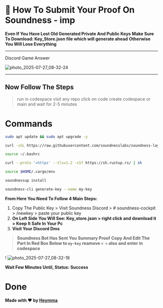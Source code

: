 # 🧩 How To Submit Your Proof On Soundness - imp

**Even If You Have Lost Old Generated Private And Public Keys**
**Make Sure To Download: Key_Store.json file which will generate ahead**
**Otherwise You Will Lose Everything**

---
Discord Game Answer

![photo_2025-07-27_08-32-24](https://github.com/user-attachments/assets/d1bf792e-e0c9-4365-a37b-9561d067154e)

---

## Now Follow The Steps

> run in codespace
> visit any repo
> click on code
> create codespace or main and wait for 2-5 minutes

# Commands

```bash
sudo apt update && sudo apt upgrade -y
```

```bash
curl -sSL https://raw.githubusercontent.com/soundnesslabs/soundness-layer/main/soundnessup/install | bash
```
```bash
source ~/.bashrc
```

```bash
curl --proto '=https' --tlsv1.2 -sSf https://sh.rustup.rs/ | sh
```

```bash
source $HOME/.cargo/env
```

```bash
soundnessup install
```

```bash
soundness-cli generate-key --name my-key
```

**From Here You Need To Follow 4 Main Steps:**

1. Copy The Public Key > Visit Soundness Discord > # soundness-cockpit > /newkey > paste your public key
2. **On Left Side You Will See: **Key_store.json** > right click and download it > Keep It Safe In Your Pc**
3. **Visit Your Discord Dms**
> **Soundness Bot Has Sent You Summary Proof**
> **Copy And Edit The Part In Red Box Below to `my-key` reamove `< >` also and enter in codespace**
   
!
![photo_2025-07-27_08-32-18](https://github.com/user-attachments/assets/23c05017-86b6-4402-8589-7d6488e36ee6)


**Wait Few Minutes Until, Status: Success**

# Done

**Made with ❤️ by [Heymma](https://x.com/BartHenry17)**
